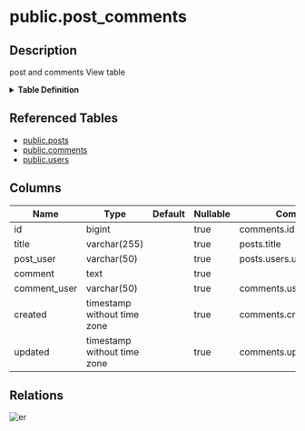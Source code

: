# public.post_comments

## Description

post and comments View table

<details>
<summary><strong>Table Definition</strong></summary>

```sql
CREATE VIEW post_comments AS (
 SELECT c.id,
    p.title,
    u.username AS post_user,
    c.comment,
    u2.username AS comment_user,
    c.created,
    c.updated
   FROM (((posts p
     LEFT JOIN comments c ON ((p.id = c.post_id)))
     LEFT JOIN users u ON ((u.id = p.user_id)))
     LEFT JOIN users u2 ON ((u2.id = c.user_id)))
)
```

</details>

## Referenced Tables

- [public.posts](public.posts.md)
- [public.comments](public.comments.md)
- [public.users](public.users.md)

## Columns

| Name | Type | Default | Nullable | Comment |
| ---- | ---- | ------- | -------- | ------- |
| id | bigint |  | true | comments.id |
| title | varchar(255) |  | true | posts.title |
| post_user | varchar(50) |  | true | posts.users.username |
| comment | text |  | true |  |
| comment_user | varchar(50) |  | true | comments.users.username |
| created | timestamp without time zone |  | true | comments.created |
| updated | timestamp without time zone |  | true | comments.updated |

## Relations

![er](public.post_comments.svg)
